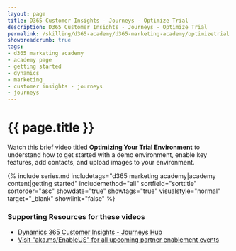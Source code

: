 ```yaml
---
layout: page
title: D365 Customer Insights - Journeys - Optimize Trial
description: D365 Customer Insights - Journeys - Optimize Trial
permalink: /skilling/d365-academy/d365-marketing-academy/optimizetrial
showbreadcrumb: true
tags: 
- d365 marketing academy
- academy page
- getting started
- dynamics
- marketing
- customer insights - journeys
- journeys
---
```


# {{ page.title }}

Watch this brief video titled **Optimizing Your Trial Environment** to understand how to get started with a demo environment, enable key features, add contacts, and upload images to your environment. 

{% include series.md 
    includetags="d365 marketing academy|academy content|getting started" 
    includemethod="all" sortfield="sorttitle" sortorder="asc" 
    showdate="true" showtags="true" 
    visualstyle="normal" target="_blank" showlink="false"
%}

### Supporting Resources for these videos
* <a href="https://learn.microsoft.com/en-us/dynamics365/marketing/help-hub" target="_blank">Dynamics 365 Customer Insights - Journeys Hub
* <a href="https://www.microsoft.com/partner-training/en-us" target="_blank">Visit "aka.ms/EnableUS" for all upcoming partner enablement events
